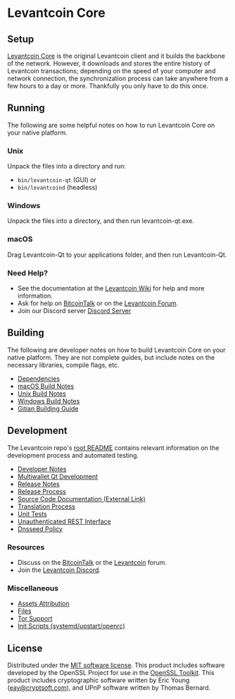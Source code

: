 Levantcoin Core
=============

Setup
---------------------
[Levantcoin Core](http://levantcoin.org/wallet) is the original Levantcoin client and it builds the backbone of the network. However, it downloads and stores the entire history of Levantcoin transactions; depending on the speed of your computer and network connection, the synchronization process can take anywhere from a few hours to a day or more. Thankfully you only have to do this once.

Running
---------------------
The following are some helpful notes on how to run Levantcoin Core on your native platform.

### Unix

Unpack the files into a directory and run:

- `bin/levantcoin-qt` (GUI) or
- `bin/levantcoind` (headless)

### Windows

Unpack the files into a directory, and then run levantcoin-qt.exe.

### macOS

Drag Levantcoin-Qt to your applications folder, and then run Levantcoin-Qt.

### Need Help?

* See the documentation at the [Levantcoin Wiki](https://github.com/Levantcoin-Project/Levantcoin/wiki)
for help and more information.
* Ask for help on [BitcoinTalk](https://bitcointalk.org/index.php?topic=1262920.0) or on the [Levantcoin Forum](http://forum.levantcoin.org/).
* Join our Discord server [Discord Server](https://discord.levantcoin.org)

Building
---------------------
The following are developer notes on how to build Levantcoin Core on your native platform. They are not complete guides, but include notes on the necessary libraries, compile flags, etc.

- [Dependencies](dependencies.md)
- [macOS Build Notes](build-osx.md)
- [Unix Build Notes](build-unix.md)
- [Windows Build Notes](build-windows.md)
- [Gitian Building Guide](gitian-building.md)

Development
---------------------
The Levantcoin repo's [root README](/README.md) contains relevant information on the development process and automated testing.

- [Developer Notes](developer-notes.md)
- [Multiwallet Qt Development](multiwallet-qt.md)
- [Release Notes](release-notes.md)
- [Release Process](release-process.md)
- [Source Code Documentation (External Link)](https://www.fuzzbawls.pw/levantcoin/doxygen/)
- [Translation Process](translation_process.md)
- [Unit Tests](unit-tests.md)
- [Unauthenticated REST Interface](REST-interface.md)
- [Dnsseed Policy](dnsseed-policy.md)

### Resources
* Discuss on the [BitcoinTalk](https://bitcointalk.org/index.php?topic=1262920.0) or the [Levantcoin](http://forum.levantcoin.org/) forum.
* Join the [Levantcoin Discord](https://discord.levantcoin.org).

### Miscellaneous
- [Assets Attribution](assets-attribution.md)
- [Files](files.md)
- [Tor Support](tor.md)
- [Init Scripts (systemd/upstart/openrc)](init.md)

License
---------------------
Distributed under the [MIT software license](/COPYING).
This product includes software developed by the OpenSSL Project for use in the [OpenSSL Toolkit](https://www.openssl.org/). This product includes
cryptographic software written by Eric Young ([eay@cryptsoft.com](mailto:eay@cryptsoft.com)), and UPnP software written by Thomas Bernard.
